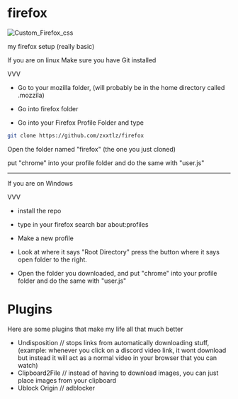 # firefox
![Custom_Firefox_css](https://github.com/zxxtlz/firefox/assets/75642081/83c40da7-b45e-4dba-9dbb-c212ad3ec985)

my firefox setup (really basic)

If you are on linux
Make sure you have Git installed

VVV

- Go to your mozilla folder, (will probably be in the home directory called .mozzila)

- Go into firefox folder

- Go into your Firefox Profile Folder and type
```sh
git clone https://github.com/zxxtlz/firefox
```

Open the folder named "firefox" (the one you just cloned)

put "chrome" into your profile folder and do the same with "user.js"


__________________________________


If you are on Windows

VVV

- install the repo

- type in your firefox search bar about:profiles

- Make a new profile

- Look at where it says "Root Directory" press the button where it says open folder to the right.

- Open the folder you downloaded, and put "chrome" into your profile folder and do the same with "user.js"

# Plugins

Here are some plugins that make my life all that much better
- Undisposition // stops links from automatically downloading stuff, (example: whenever you click on a discord video link, it wont download but instead it will act as a normal video in your browser that you can watch)
- Clipboard2File // instead of having to download images, you can just place images from your clipboard
- Ublock Origin // adblocker
